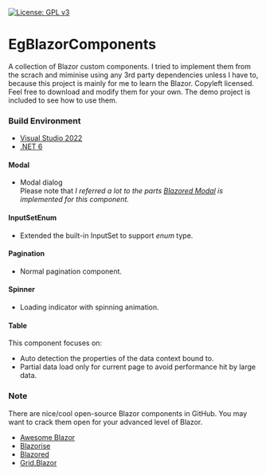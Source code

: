 [![License: GPL v3](https://img.shields.io/badge/License-GPLv3-blue.svg)](https://www.gnu.org/licenses/gpl-3.0)

# EgBlazorComponents

A collection of Blazor custom components.
I tried to implement them from the scrach and miminise using any 3rd party dependencies unless I have to, because this project is mainly for me to learn the Blazor.
Copyleft licensed. Feel free to download and modify them for your own.
The demo project is included to see how to use them.

### Build Environment
- [Visual Studio 2022](https://visualstudio.microsoft.com/vs/)
- [.NET 6](https://dotnet.microsoft.com/download/dotnet/6.0)

#### Modal
- Modal dialog\
Please note that *I referred a lot to the parts [Blazored Modal](https://github.com/Blazored/Modal) is implemented for this component.*

#### InputSetEnum
- Extended the built-in InputSet to support *enum* type.

#### Pagination
- Normal pagination component.

#### Spinner
- Loading indicator with spinning animation.

#### Table
This component focuses on:
- Auto detection the properties of the data context bound to.
- Partial data load only for current page to avoid performance hit by large data.

### Note
There are nice/cool open-source Blazor components in GitHub. You may want to crack them open for your advanced level of Blazor.

- [Awesome Blazor](https://github.com/AdrienTorris/awesome-blazor)
- [Blazorise](https://github.com/stsrki/Blazorise)
- [Blazored](https://github.com/Blazored)
- [Grid.Blazor](https://github.com/gustavnavar/Grid.Blazor)